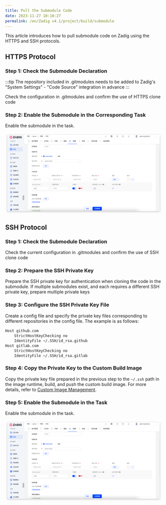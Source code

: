```yaml
---
title: Pull the Submodule Code
date: 2023-11-27 10:10:27
permalink: /en/Zadig v4.1/project/build/submodule
---
```


This article introduces how to pull submodule code on Zadig using the HTTPS and SSH protocols.

## HTTPS Protocol

### Step 1: Check the Submodule Declaration

:::tip
The repository included in .gitmodules needs to be added to Zadig's "System Settings" - "Code Source" integration in advance
:::

Check the configuration in .gitmodules and confirm the use of HTTPS clone code

### Step 2: Enable the Submodule in the Corresponding Task

Enable the submodule in the task.

![Enable Submodule](../../../_images/enable_submodule.png)

## SSH Protocol

### Step 1: Check the Submodule Declaration

Check the current configuration in .gitmodules and confirm the use of SSH clone code

### Step 2: Prepare the SSH Private Key

Prepare the SSH private key for authentication when cloning the code in the submodule. If multiple submodules exist, and each requires a different SSH private key, prepare multiple private keys

### Step 3: Configure the SSH Private Key File

Create a config file and specify the private key files corresponding to different repositories in the config file. The example is as follows:

```
Host github.com
    StrictHostKeyChecking no
    IdentityFile ~/.SSH/id_rsa.github
Host gitlab.com
    StrictHostKeyChecking no
    IdentityFile ~/.SSH/id_rsa.gitlab
```

### Step 4: Copy the Private Key to the Custom Build Image

Copy the private key file prepared in the previous step to the `~/.ssh` path in the image runtime, build, and push the custom build image. For more details, refer to [Custom Image Management](/en/Zadig%20v4.1/settings/custom-image/).

### Step 5: Enable the Submodule in the Task

Enable the submodule in the task.

![Enable Submodule](../../../_images/enable_submodule.png)